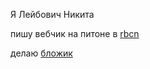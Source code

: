Я Лейбович Никита

пишу вебчик на питоне в [rbcn](https://rbcn.mobi/)

делаю [бложик](https://potyk.io/)

